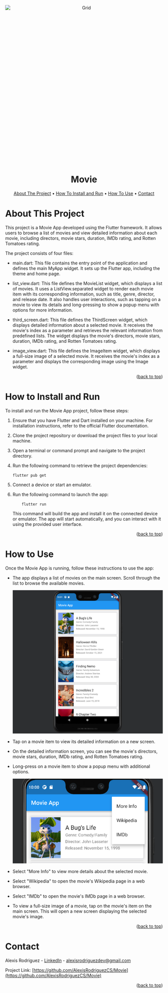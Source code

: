 <a name="readme-top"></a>

<p align="center">
  <img src="https://raw.githubusercontent.com/AlexisRodriguezCS/Movie/master/images/Movie.jpg" alt="Grid" style="display:block;margin:auto;" height="500">
</p>
<h1 align="center">Movie</h1>

<!-- TABLE OF CONTENTS -->
<p align="center">
  <a href="#about">About The Project</a> •
  <a href="#install">How To Install and Run</a> •
  <a href="#use">How To Use</a> •
  <a href="#contact">Contact</a>
</p>

<a name="about"></a>

# About This Project

This project is a Movie App developed using the Flutter framework. It allows users to browse a list of movies and view detailed information about each movie, including directors, movie stars, duration, IMDb rating, and Rotten Tomatoes rating.

The project consists of four files:

- main.dart: This file contains the entry point of the application and defines the main MyApp widget. It sets up the Flutter app, including the theme and home page.

- list_view.dart: This file defines the MovieList widget, which displays a list of movies. It uses a ListView.separated widget to render each movie item with its corresponding information, such as title, genre, director, and release date. It also handles user interactions, such as tapping on a movie to view its details and long-pressing to show a popup menu with options for more information.

- third_screen.dart: This file defines the ThirdScreen widget, which displays detailed information about a selected movie. It receives the movie's index as a parameter and retrieves the relevant information from predefined lists. The widget displays the movie's directors, movie stars, duration, IMDb rating, and Rotten Tomatoes rating.

- image_view.dart: This file defines the ImageItem widget, which displays a full-size image of a selected movie. It receives the movie's index as a parameter and displays the corresponding image using the Image widget.

<p align="right">(<a href="#readme-top">back to top</a>)</p>

<a name="install"></a>

# How to Install and Run

To install and run the Movie App project, follow these steps:

1.  Ensure that you have Flutter and Dart installed on your machine. For installation instructions, refer to the official Flutter documentation.

2.  Clone the project repository or download the project files to your local machine.

3.  Open a terminal or command prompt and navigate to the project directory.

4.  Run the following command to retrieve the project dependencies:

        flutter pub get

5.  Connect a device or start an emulator.

6.  Run the following command to launch the app:

            flutter run

    This command will build the app and install it on the connected device or emulator. The app will start automatically, and you can interact with it using the provided user interface.

<p align="right">(<a href="#readme-top">back to top</a>)</p>

<a name="use"></a>

# How to Use

Once the Movie App is running, follow these instructions to use the app:

- The app displays a list of movies on the main screen. Scroll through the list to browse the available movies.

  ![home](https://raw.githubusercontent.com/AlexisRodriguezCS/Movie/master/images/home.PNG)

- Tap on a movie item to view its detailed information on a new screen.

- On the detailed information screen, you can see the movie's directors, movie stars, duration, IMDb rating, and Rotten Tomatoes rating.

- Long-press on a movie item to show a popup menu with additional options.

  ![Long-press](https://raw.githubusercontent.com/AlexisRodriguezCS/Movie/master/images/options.PNG)

- Select "More Info" to view more details about the selected movie.

- Select "Wikipedia" to open the movie's Wikipedia page in a web browser.

- Select "IMDb" to open the movie's IMDb page in a web browser.

- To view a full-size image of a movie, tap on the movie's item on the main screen. This will open a new screen displaying the selected movie's image.

<p align="right">(<a href="#readme-top">back to top</a>)</p>

<!-- CONTACT -->

<a name="contact"></a>

# Contact

Alexis Rodriguez - [LinkedIn](https://www.linkedin.com/in/alexisrodriguezcs/) - alexisrodriguezdev@gmail.com

Project Link: [https://github.com/AlexisRodriguezCS/Movie](https://github.com/AlexisRodriguezCS/Movie)

<p align="right">(<a href="#readme-top">back to top</a>)</p>
